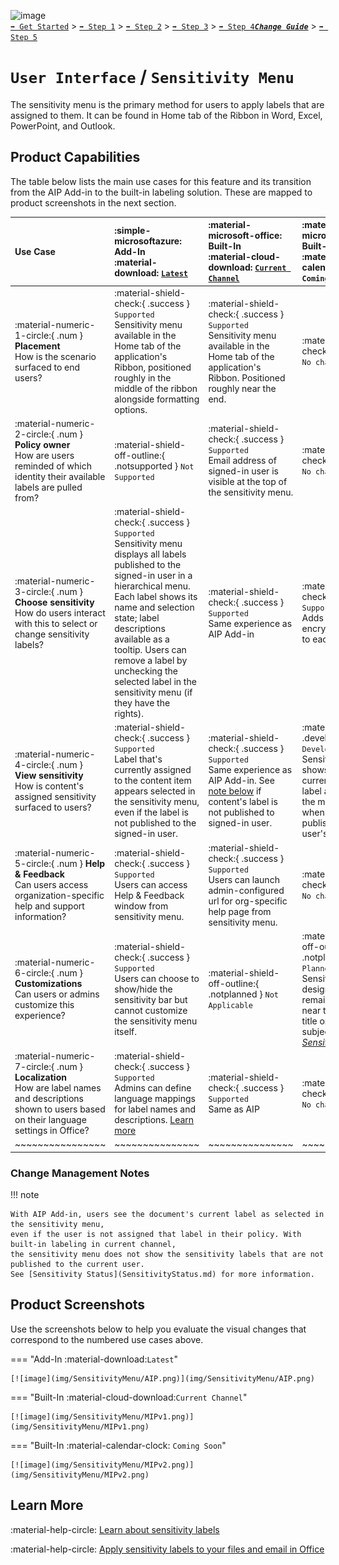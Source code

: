 ![image](https://user-images.githubusercontent.com/43501191/195164735-920ec45a-cd2c-41a1-9d22-6a557ca9ddc3.png)<br>
[`➡️ Get Started`](../../GetStarted.md) > [`➡️ Step 1`](../../AIP2MIPStep1.md) > [`➡️ Step 2`](../../AIP2MIPStep2.md) > [`➡️ Step 3`](../../AIP2MIPStep3.md) > [`➡️ Step 4`](../../AIP2MIPStep4.md)[***`Change Guide`***](../../CompareAIP2MIP.md) > [`➡️ Step 5`](../../AIP2MIPStep5.md)


# `User Interface` / `Sensitivity Menu`

The sensitivity menu is the primary method for users to apply labels that are assigned to them. It can be found in Home tab of the Ribbon in Word, Excel, PowerPoint, and Outlook.


## Product Capabilities

The table below lists the main use cases for this feature and its transition from the AIP Add-in to the built-in labeling solution. These are mapped to product screenshots in the next section.

| Use Case  | :simple-microsoftazure: Add-In<br>:material-download: [`Latest`](AIPLatest) | :material-microsoft-office: Built-In<br>:material-cloud-download: [`Current Channel`](MIPLatest) | :material-microsoft-office: Built-In<br>:material-calendar-clock: `Coming Soon` |
| :---- | :---- | :---- | :---- |
| :material-numeric-1-circle:{ .num  } **Placement**<br>How is the scenario surfaced to end users? | :material-shield-check:{ .success } `Supported`<br>Sensitivity menu available in the Home tab of the application's Ribbon, positioned roughly in the middle of the ribbon alongside formatting options. |  :material-shield-check:{ .success } `Supported`<br>Sensitivity menu available in the Home tab of the application's Ribbon. Positioned roughly near the end. | :material-shield-check:{ .success } `No change` |
| :material-numeric-2-circle:{ .num  } **Policy owner** <br>How are users reminded of which identity their available labels are pulled from? | :material-shield-off-outline:{ .notsupported } `Not Supported` |  :material-shield-check:{ .success } `Supported`<br>Email address of signed-in user is visible at the top of the sensitivity menu. | :material-shield-check:{ .success } `No change` |
| :material-numeric-3-circle:{ .num  } **Choose sensitivity** <br>How do users interact with this to select or change sensitivity labels?  |  :material-shield-check:{ .success } `Supported`<br>Sensitivity menu displays all labels published to the signed-in user in a hierarchical menu. Each label shows its name and selection state; label descriptions available as a tooltip. Users can remove a label by unchecking the selected label in the sensitivity menu (if they have the rights). | :material-shield-check:{ .success } `Supported`<br>Same experience as AIP Add-in | :material-shield-check:{ .success } `Supported`<br>Adds label color and encryption indicator to each label. |
| :material-numeric-4-circle:{ .num  } **View sensitivity**<br>How is content's assigned sensitivity surfaced to users? | :material-shield-check:{ .success } `Supported`<br>Label that's currently assigned to the content item appears selected in the sensitivity menu, even if the label is not published to the signed-in user. |  :material-shield-check:{ .success } `Supported`<br>Same experience as AIP Add-in. See [note below](#change-management-notes) if content's label is not published to signed-in user. | :material-dev-to:{ .development  } `In Development`<br>Sensitivity menu shows content's currently-applied label as selected in the menu, even when it's not published to the user's label policy. |
| :material-numeric-5-circle:{ .num  } **Help & Feedback** <br>Can users access organization-specific help and support information? | :material-shield-check:{ .success } `Supported`<br>Users can access Help & Feedback window from sensitivity menu. | :material-shield-check:{ .success } `Supported`<br>Users can launch admin-configured url for org-specific help page from sensitivity menu. | :material-shield-check:{ .success } `No change` |
| :material-numeric-6-circle:{ .num  } **Customizations** <br>Can users or admins customize this experience? | :material-shield-check:{ .success } `Supported`<br>Users can choose to show/hide the sensitivity bar but cannot customize the sensitivity menu itself. |  :material-shield-off-outline:{ .notplanned  } `Not Applicable` | :material-shield-off-outline:{ .notplanned  } `Not Planned`<br>Sensitivity bar is designed to always remain on screen near the document title or email subject. *See [Sensitivity Bar](SensitivityBar.md)* |
| :material-numeric-7-circle:{ .num  } **Localization** <br>How are label names and descriptions shown to users based on their language settings in Office? | :material-shield-check:{ .success } `Supported`<br>Admins can define language mappings for label names and descriptions. [Learn more][SCCLanguages] |  :material-shield-check:{ .success } `Supported`<br>Same as AIP | :material-shield-check:{ .success } `No change` |
| ~~~~~~~~~~~~~~~~ | ~~~~~~~~~~~~~~~ | ~~~~~~~~~~~~~~~ | ~~~~~~~~~~~~~~~ |

### Change Management Notes

!!! note

    With AIP Add-in, users see the document's current label as selected in the sensitivity menu, 
    even if the user is not assigned that label in their policy. With built-in labeling in current channel, 
    the sensitivity menu does not show the sensitivity labels that are not published to the current user. 
    See [Sensitivity Status](SensitivityStatus.md) for more information.


## Product Screenshots

Use the screenshots below to help you evaluate the visual changes that correspond to the numbered use cases above. 

=== "Add-In :material-download:`Latest`"

    [![image](img/SensitivityMenu/AIP.png)](img/SensitivityMenu/AIP.png)

=== "Built-In :material-cloud-download:`Current Channel`"

    [![image](img/SensitivityMenu/MIPv1.png)](img/SensitivityMenu/MIPv1.png)

=== "Built-In :material-calendar-clock: `Coming Soon`"

    [![image](img/SensitivityMenu/MIPv2.png)](img/SensitivityMenu/MIPv2.png)

    

## Learn More

:material-help-circle: [Learn about sensitivity labels](SCCLabels)

:material-help-circle: [Apply sensitivity labels to your files and email in Office](IWLabels)



<!-- ============ LINKS =========== -->

[AIPLatest]: https://learn.microsoft.com/en-us/azure/information-protection/rms-client/unifiedlabelingclient-version-release-history
[MIPLatest]: https://learn.microsoft.com/en-us/microsoft-365/compliance/sensitivity-labels-office-apps#support-for-sensitivity-label-capabilities-in-apps

[SCCLabels]: https://learn.microsoft.com/en-us/microsoft-365/compliance/sensitivity-labels
[IWLabels]: https://support.microsoft.com/en-us/office/apply-sensitivity-labels-to-your-files-and-email-in-office-2f96e7cd-d5a4-403b-8bd7-4cc636bae0f9
[SCCLanguages]: https://learn.microsoft.com/en-us/microsoft-365/compliance/create-sensitivity-labels#example-configuration-to-configure-a-sensitivity-label-for-different-languages
